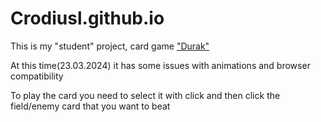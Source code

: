 # Crodiusl.github.io
This is my "student" project, card game ["Durak"](https://en.wikipedia.org/wiki/Durak)

At this time(23.03.2024) it has some issues with animations and browser compatibility

To play the card you need to select it with click and then click the field/enemy card that you want to beat


